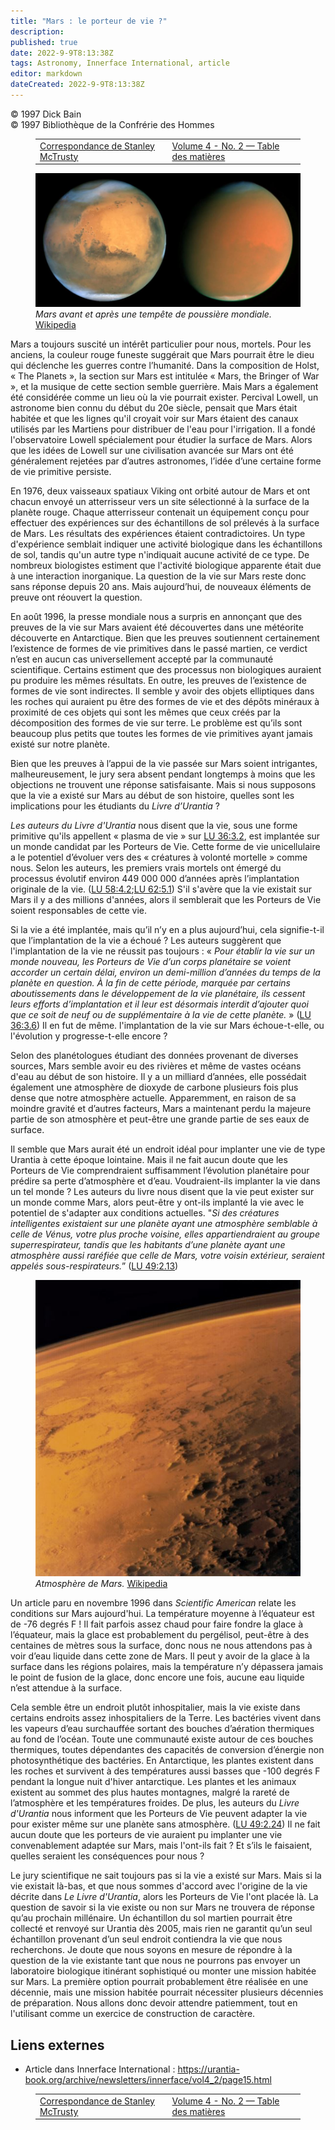 ```yaml
---
title: "Mars : le porteur de vie ?"
description: 
published: true
date: 2022-9-9T8:13:38Z
tags: Astronomy, Innerface International, article
editor: markdown
dateCreated: 2022-9-9T8:13:38Z
---
```


<p class="v-card v-sheet theme--light grey lighten-3 px-2">© 1997 Dick Bain<br>© 1997 Bibliothèque de la Confrérie des Hommes</p>
<figure class="table chapter-navigator">
  <table>
    <tbody>
      <tr>
        <td>
        <a href="/fr/article/Stanley_McTrusty/Correspondence_from_Stanley_McTrusty">
          <span class="mdi mdi-arrow-left-drop-circle"></span><span class="pl-2">Correspondance de Stanley McTrusty</span>
        </a>
        </td>
        <td>
        <a href="/fr/index/articles_innerface#volume-4-no-2">
          <span class="mdi mdi-book-open-variant"></span><span class="pl-2">Volume 4 - No. 2 — Table des matières</span>
        </a>
        </td>
        <td>
        </td>
      </tr>
    </tbody>
  </table>
</figure>



<figure id="Figure_1" class="image urantiapedia">
<img src="/image/article/Dick_Bain/Mars_The_Bearer_of_Life/Mars.jpg">
<figcaption><em>Mars avant et après une tempête de poussière mondiale.</em> <a href="https://commons.wikimedia.org/wiki/File:Mars_Before_and_During_Global_Dust_Storm.jpg">Wikipedia</a></figcaption>
</figure>

Mars a toujours suscité un intérêt particulier pour nous, mortels. Pour les anciens, la couleur rouge funeste suggérait que Mars pourrait être le dieu qui déclenche les guerres contre l’humanité. Dans la composition de Holst, « The Planets », la section sur Mars est intitulée « Mars, the Bringer of War », et la musique de cette section semble guerrière. Mais Mars a également été considérée comme un lieu où la vie pourrait exister. Percival Lowell, un astronome bien connu du début du 20e siècle, pensait que Mars était habitée et que les lignes qu'il croyait voir sur Mars étaient des canaux utilisés par les Martiens pour distribuer de l'eau pour l'irrigation. Il a fondé l'observatoire Lowell spécialement pour étudier la surface de Mars. Alors que les idées de Lowell sur une civilisation avancée sur Mars ont été généralement rejetées par d’autres astronomes, l’idée d’une certaine forme de vie primitive persiste.

En 1976, deux vaisseaux spatiaux Viking ont orbité autour de Mars et ont chacun envoyé un atterrisseur vers un site sélectionné à la surface de la planète rouge. Chaque atterrisseur contenait un équipement conçu pour effectuer des expériences sur des échantillons de sol prélevés à la surface de Mars. Les résultats des expériences étaient contradictoires. Un type d'expérience semblait indiquer une activité biologique dans les échantillons de sol, tandis qu'un autre type n'indiquait aucune activité de ce type. De nombreux biologistes estiment que l'activité biologique apparente était due à une interaction inorganique. La question de la vie sur Mars reste donc sans réponse depuis 20 ans. Mais aujourd’hui, de nouveaux éléments de preuve ont réouvert la question.

En août 1996, la presse mondiale nous a surpris en annonçant que des preuves de la vie sur Mars avaient été découvertes dans une météorite découverte en Antarctique. Bien que les preuves soutiennent certainement l’existence de formes de vie primitives dans le passé martien, ce verdict n’est en aucun cas universellement accepté par la communauté scientifique. Certains estiment que des processus non biologiques auraient pu produire les mêmes résultats. En outre, les preuves de l’existence de formes de vie sont indirectes. Il semble y avoir des objets elliptiques dans les roches qui auraient pu être des formes de vie et des dépôts minéraux à proximité de ces objets qui sont les mêmes que ceux créés par la décomposition des formes de vie sur terre. Le problème est qu’ils sont beaucoup plus petits que toutes les formes de vie primitives ayant jamais existé sur notre planète.

Bien que les preuves à l’appui de la vie passée sur Mars soient intrigantes, malheureusement, le jury sera absent pendant longtemps à moins que les objections ne trouvent une réponse satisfaisante. Mais si nous supposons que la vie a existé sur Mars au début de son histoire, quelles sont les implications pour les étudiants du _Livre d’Urantia_ ?

_Les auteurs du Livre d'Urantia_ nous disent que la vie, sous une forme primitive qu'ils appellent « plasma de vie » sur <a id="a47_121"></a>[LU 36:3.2](/fr/The_Urantia_Book/36#p3_2), est implantée sur un monde candidat par les Porteurs de Vie. Cette forme de vie unicellulaire a le potentiel d’évoluer vers des « créatures à volonté mortelle » comme nous. Selon les auteurs, les premiers vrais mortels ont émergé du processus évolutif environ 449 000 000 d’années après l’implantation originale de la vie. (<a id="a47_488"></a>[LU 58:4.2](/fr/The_Urantia_Book/58#p4_2);<a id="a47_530"></a>[LU 62:5.1](/fr/The_Urantia_Book/62#p5_1)) S'il s'avère que la vie existait sur Mars il y a des millions d'années, alors il semblerait que les Porteurs de Vie soient responsables de cette vie.

Si la vie a été implantée, mais qu’il n’y en a plus aujourd’hui, cela signifie-t-il que l’implantation de la vie a échoué ? Les auteurs suggèrent que l'implantation de la vie ne réussit pas toujours : « _Pour établir la vie sur un monde nouveau, les Porteurs de Vie d’un corps planétaire se voient accorder un certain délai, environ un demi-million d’années du temps de la planète en question. À la fin de cette période, marquée par certains aboutissements dans le développement de la vie planétaire, ils cessent leurs efforts d’implantation et il leur est désormais interdit d’ajouter quoi que ce soit de neuf ou de supplémentaire à la vie de cette planète._ » (<a id="a49_663"></a>[LU 36:3.6](/fr/The_Urantia_Book/36#p3_6)) Il en fut de même. l'implantation de la vie sur Mars échoue-t-elle, ou l'évolution y progresse-t-elle encore ?

Selon des planétologues étudiant des données provenant de diverses sources, Mars semble avoir eu des rivières et même de vastes océans d'eau au début de son histoire. Il y a un milliard d’années, elle possédait également une atmosphère de dioxyde de carbone plusieurs fois plus dense que notre atmosphère actuelle. Apparemment, en raison de sa moindre gravité et d’autres facteurs, Mars a maintenant perdu la majeure partie de son atmosphère et peut-être une grande partie de ses eaux de surface.

Il semble que Mars aurait été un endroit idéal pour implanter une vie de type Urantia à cette époque lointaine. Mais il ne fait aucun doute que les Porteurs de Vie comprendraient suffisamment l’évolution planétaire pour prédire sa perte d’atmosphère et d’eau. Voudraient-ils implanter la vie dans un tel monde ? Les auteurs du livre nous disent que la vie peut exister sur un monde comme Mars, alors peut-être y ont-ils implanté la vie avec le potentiel de s'adapter aux conditions actuelles. "_Si des créatures intelligentes existaient sur une planète ayant une atmosphère semblable à celle de Vénus, votre plus proche voisine, elles appartiendraient au groupe superrespirateur, tandis que les habitants d’une planète ayant une atmosphère aussi raréfiée que celle de Mars, votre voisin extérieur, seraient appelés sous-respirateurs._” (<a id="a53_837"></a>[LU 49:2.13](/fr/The_Urantia_Book/49#p2_13))

<figure id="Figure_2" class="image urantiapedia image-style-align-right">
<img src="/image/article/Dick_Bain/Mars_The_Bearer_of_Life/Mars_atmosphere.jpg">
<figcaption><em>Atmosphère de Mars.</em> <a href="https://commons.wikimedia.org/wiki/File:Mars_atmosphere.jpg">Wikipedia</a></figcaption>
</figure>

Un article paru en novembre 1996 dans _Scientific American_ relate les conditions sur Mars aujourd'hui. La température moyenne à l’équateur est de -76 degrés F ! Il fait parfois assez chaud pour faire fondre la glace à l’équateur, mais la glace est probablement du pergélisol, peut-être à des centaines de mètres sous la surface, donc nous ne nous attendons pas à voir d’eau liquide dans cette zone de Mars. Il peut y avoir de la glace à la surface dans les régions polaires, mais la température n’y dépassera jamais le point de fusion de la glace, donc encore une fois, aucune eau liquide n’est attendue à la surface.

Cela semble être un endroit plutôt inhospitalier, mais la vie existe dans certains endroits assez inhospitaliers de la Terre. Les bactéries vivent dans les vapeurs d’eau surchauffée sortant des bouches d’aération thermiques au fond de l’océan. Toute une communauté existe autour de ces bouches thermiques, toutes dépendantes des capacités de conversion d’énergie non photosynthétique des bactéries. En Antarctique, les plantes existent dans les roches et survivent à des températures aussi basses que -100 degrés F pendant la longue nuit d'hiver antarctique. Les plantes et les animaux existent au sommet des plus hautes montagnes, malgré la rareté de l’atmosphère et les températures froides. De plus, les auteurs du _Livre d'Urantia_ nous informent que les Porteurs de Vie peuvent adapter la vie pour exister même sur une planète sans atmosphère. (<a id="a62_850"></a>[LU 49:2.24](/fr/The_Urantia_Book/49#p2_24)) Il ne fait aucun doute que les porteurs de vie auraient pu implanter une vie convenablement adaptée sur Mars, mais l'ont-ils fait ? Et s’ils le faisaient, quelles seraient les conséquences pour nous ?

Le jury scientifique ne sait toujours pas si la vie a existé sur Mars. Mais si la vie existait là-bas, et que nous sommes d'accord avec l'origine de la vie décrite dans _Le Livre d'Urantia_, alors les Porteurs de Vie l'ont placée là. La question de savoir si la vie existe ou non sur Mars ne trouvera de réponse qu’au prochain millénaire. Un échantillon du sol martien pourrait être collecté et renvoyé sur Urantia dès 2005, mais rien ne garantit qu’un seul échantillon provenant d’un seul endroit contiendra la vie que nous recherchons. Je doute que nous soyons en mesure de répondre à la question de la vie existante tant que nous ne pourrons pas envoyer un laboratoire biologique itinérant sophistiqué ou monter une mission habitée sur Mars. La première option pourrait probablement être réalisée en une décennie, mais une mission habitée pourrait nécessiter plusieurs décennies de préparation. Nous allons donc devoir attendre patiemment, tout en l'utilisant comme un exercice de construction de caractère.


## Liens externes

- Article dans Innerface International : https://urantia-book.org/archive/newsletters/innerface/vol4_2/page15.html






<figure class="table chapter-navigator">
  <table>
    <tbody>
      <tr>
        <td>
        <a href="/fr/article/Stanley_McTrusty/Correspondence_from_Stanley_McTrusty">
          <span class="mdi mdi-arrow-left-drop-circle"></span><span class="pl-2">Correspondance de Stanley McTrusty</span>
        </a>
        </td>
        <td>
        <a href="/fr/index/articles_innerface#volume-4-no-2">
          <span class="mdi mdi-book-open-variant"></span><span class="pl-2">Volume 4 - No. 2 — Table des matières</span>
        </a>
        </td>
        <td>
        </td>
      </tr>
    </tbody>
  </table>
</figure>
